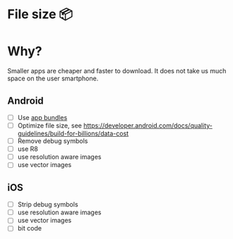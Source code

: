# File size 📦

# Why?

Smaller apps are cheaper and faster to download.
It does not take us much space on the user smartphone.


## Android
- [ ] Use [app bundles](https://developer.android.com/guide/app-bundle)
- [ ] Optimize file size, see https://developer.android.com/docs/quality-guidelines/build-for-billions/data-cost
- [ ] Remove debug symbols
- [ ] use R8
- [ ] use resolution aware images
- [ ] use vector images

## iOS
- [ ] Strip debug symbols
- [ ] use resolution aware images
- [ ] use vector images
- [ ] bit code

